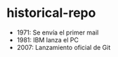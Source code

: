 # historical-repo

- 1971: Se envía el primer mail
- 1981: IBM lanza el PC
- 2007: Lanzamiento oficial de Git
